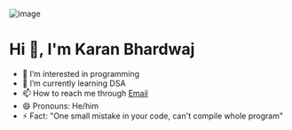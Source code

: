 ![image](https://github.com/karanOnGit/karanOnGit/assets/147686366/3b15ec3a-128d-4cd0-a866-7e8105e2e3d5)

# Hi 👋, I'm Karan Bhardwaj

- 👀 I’m interested in programming 
- 🌱 I’m currently learning DSA
- 📫 How to reach me through [Email](karan.21scse1011595@galgotiasuniversity.edu.in)
- 😄 Pronouns: He/him
- ⚡ Fact: "One small mistake in your code, can't compile whole program"
